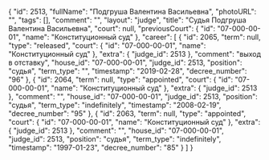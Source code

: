 {
    "id": 2513,
    "fullName": "Подгруша Валентина Васильевна",
    "photoURL": "",
    "tags": [],
    "comment": "",
    "layout": "judge",
    "title": "Судья Подгруша Валентина Васильевна",
    "court": null,
    "previousCourt": {
        "id": "07-000-00-01",
        "name": "Конституционный суд"
    },
    "career": [
        {
            "id": 2065,
            "term": null,
            "type": "released",
            "court": {
                "id": "07-000-00-01",
                "name": "Конституционный суд"
            },
            "extra": {
                "judge_id": 2513
            },
            "comment": "выход в отставку",
            "house_id": "07-000-00-01",
            "judge_id": 2513,
            "position": "судья",
            "term_type": "",
            "timestamp": "2019-02-28",
            "decree_number": "96"
        },
        {
            "id": 2064,
            "term": null,
            "type": "appointed",
            "court": {
                "id": "07-000-00-01",
                "name": "Конституционный суд"
            },
            "extra": {
                "judge_id": 2513
            },
            "comment": "",
            "house_id": "07-000-00-01",
            "judge_id": 2513,
            "position": "судья",
            "term_type": "indefinitely",
            "timestamp": "2008-02-19",
            "decree_number": "95"
        },
        {
            "id": 2063,
            "term": null,
            "type": "appointed",
            "court": {
                "id": "07-000-00-01",
                "name": "Конституционный суд"
            },
            "extra": {
                "judge_id": 2513
            },
            "comment": "",
            "house_id": "07-000-00-01",
            "judge_id": 2513,
            "position": "судья",
            "term_type": "indefinitely",
            "timestamp": "1997-01-23",
            "decree_number": "85"
        }
    ]
}